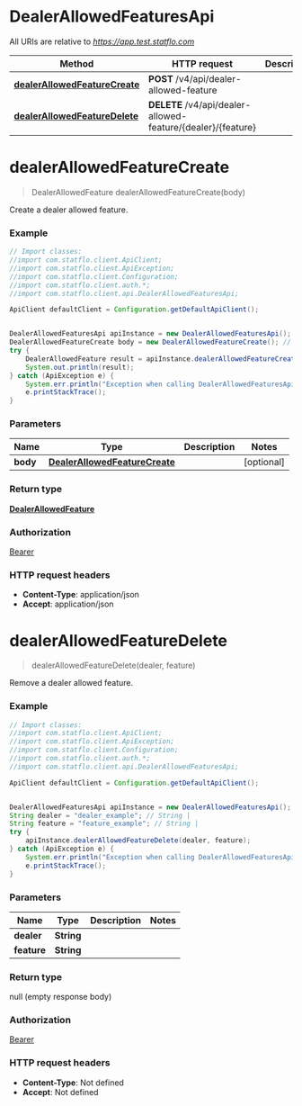# DealerAllowedFeaturesApi

All URIs are relative to *https://app.test.statflo.com*

Method | HTTP request | Description
------------- | ------------- | -------------
[**dealerAllowedFeatureCreate**](DealerAllowedFeaturesApi.md#dealerAllowedFeatureCreate) | **POST** /v4/api/dealer-allowed-feature | 
[**dealerAllowedFeatureDelete**](DealerAllowedFeaturesApi.md#dealerAllowedFeatureDelete) | **DELETE** /v4/api/dealer-allowed-feature/{dealer}/{feature} | 

<a name="dealerAllowedFeatureCreate"></a>
# **dealerAllowedFeatureCreate**
> DealerAllowedFeature dealerAllowedFeatureCreate(body)



Create a dealer allowed feature.

### Example
```java
// Import classes:
//import com.statflo.client.ApiClient;
//import com.statflo.client.ApiException;
//import com.statflo.client.Configuration;
//import com.statflo.client.auth.*;
//import com.statflo.client.api.DealerAllowedFeaturesApi;

ApiClient defaultClient = Configuration.getDefaultApiClient();


DealerAllowedFeaturesApi apiInstance = new DealerAllowedFeaturesApi();
DealerAllowedFeatureCreate body = new DealerAllowedFeatureCreate(); // DealerAllowedFeatureCreate | 
try {
    DealerAllowedFeature result = apiInstance.dealerAllowedFeatureCreate(body);
    System.out.println(result);
} catch (ApiException e) {
    System.err.println("Exception when calling DealerAllowedFeaturesApi#dealerAllowedFeatureCreate");
    e.printStackTrace();
}
```

### Parameters

Name | Type | Description  | Notes
------------- | ------------- | ------------- | -------------
 **body** | [**DealerAllowedFeatureCreate**](DealerAllowedFeatureCreate.md)|  | [optional]

### Return type

[**DealerAllowedFeature**](DealerAllowedFeature.md)

### Authorization

[Bearer](../README.md#Bearer)

### HTTP request headers

 - **Content-Type**: application/json
 - **Accept**: application/json

<a name="dealerAllowedFeatureDelete"></a>
# **dealerAllowedFeatureDelete**
> dealerAllowedFeatureDelete(dealer, feature)



Remove a dealer allowed feature.

### Example
```java
// Import classes:
//import com.statflo.client.ApiClient;
//import com.statflo.client.ApiException;
//import com.statflo.client.Configuration;
//import com.statflo.client.auth.*;
//import com.statflo.client.api.DealerAllowedFeaturesApi;

ApiClient defaultClient = Configuration.getDefaultApiClient();


DealerAllowedFeaturesApi apiInstance = new DealerAllowedFeaturesApi();
String dealer = "dealer_example"; // String | 
String feature = "feature_example"; // String | 
try {
    apiInstance.dealerAllowedFeatureDelete(dealer, feature);
} catch (ApiException e) {
    System.err.println("Exception when calling DealerAllowedFeaturesApi#dealerAllowedFeatureDelete");
    e.printStackTrace();
}
```

### Parameters

Name | Type | Description  | Notes
------------- | ------------- | ------------- | -------------
 **dealer** | **String**|  |
 **feature** | **String**|  |

### Return type

null (empty response body)

### Authorization

[Bearer](../README.md#Bearer)

### HTTP request headers

 - **Content-Type**: Not defined
 - **Accept**: Not defined

